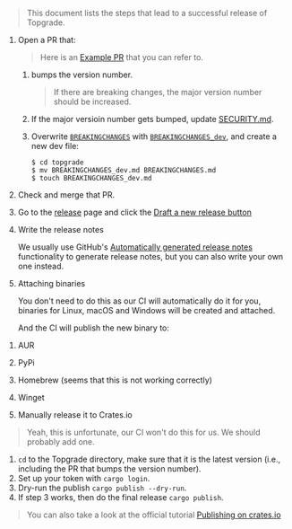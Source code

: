 > This document lists the steps that lead to a successful release of Topgrade.

1. Open a PR that:
   
   > Here is an [Example PR](https://github.com/topgrade-rs/topgrade/pull/652) 
   > that you can refer to.

   1. bumps the version number.

      > If there are breaking changes, the major version number should be increased.

   2. If the major versioin number gets bumped, update [SECURITY.md][SECURITY_file_link].
      
      [SECURITY_file_link]: https://github.com/topgrade-rs/topgrade/blob/main/SECURITY.md

   3. Overwrite [`BREAKINGCHANGES`][breaking_changes] with 
      [`BREAKINGCHANGES_dev`][breaking_changes_dev], and create a new dev file:

      ```sh'
      $ cd topgrade
      $ mv BREAKINGCHANGES_dev.md BREAKINGCHANGES.md
      $ touch BREAKINGCHANGES_dev.md
      ```

      [breaking_changes_dev]: https://github.com/topgrade-rs/topgrade/blob/main/BREAKINGCHANGES_dev.md
      [breaking_changes]: https://github.com/topgrade-rs/topgrade/blob/main/BREAKINGCHANGES.md

2. Check and merge that PR.

3. Go to the [release](https://github.com/topgrade-rs/topgrade/releases) page 
   and click the [Draft a new release button](https://github.com/topgrade-rs/topgrade/releases/new)

4. Write the release notes

   We usually use GitHub's [Automatically generated release notes][auto_gen_release_notes]
   functionality to generate release notes, but you can also write your own one instead.

   [auto_gen_release_notes]: https://docs.github.com/en/repositories/releasing-projects-on-github/automatically-generated-release-notes

5. Attaching binaries

   You don't need to do this as our CI will automatically do it for you, 
   binaries for Linux, macOS and Windows will be created and attached.

   And the CI will publish the new binary to:

[//]: # ( TODO: Homebrew: is this still the case / why is this not working correctly? )

   1. AUR
   2. PyPi
   3. Homebrew (seems that this is not working correctly)
   4. Winget

6. Manually release it to Crates.io

[//]: # ( TODO: isn't this already automatically done? See https://github.com/topgrade-rs/topgrade/blob/main/.github/workflows/release_to_crates_io.yml )
   
   > Yeah, this is unfortunate, our CI won't do this for us. We should probably add one.

   1. `cd` to the Topgrade directory, make sure that it is the latest version 
      (i.e., including the PR that bumps the version number).
   2. Set up your token with `cargo login`.
   3. Dry-run the publish `cargo publish --dry-run`.
   4. If step 3 works, then do the final release `cargo publish`.

   > You can also take a look at the official tutorial [Publishing on crates.io][doc]
   >
   > [doc]: https://doc.rust-lang.org/cargo/reference/publishing.html

